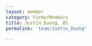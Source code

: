 ```yaml
---
layout: member
category: FormerMembers
title: Justin Duong, BS
permalink: 'team/Justin_Duong'

---
```

